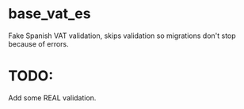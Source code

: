 # base_vat_es

Fake Spanish VAT validation, skips validation so migrations don't stop because of errors.

# TODO:

Add some REAL validation.
